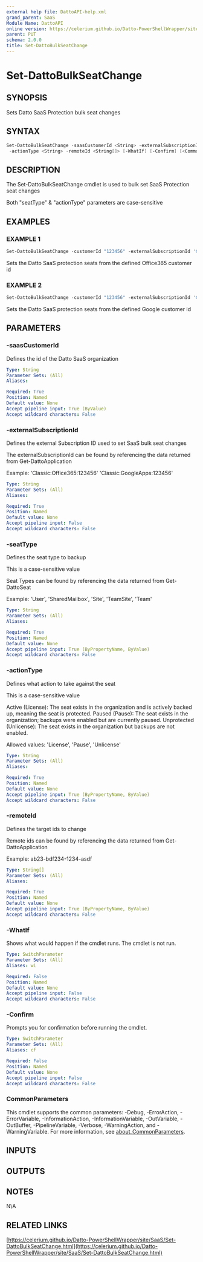 ```yaml
---
external help file: DattoAPI-help.xml
grand_parent: SaaS
Module Name: DattoAPI
online version: https://celerium.github.io/Datto-PowerShellWrapper/site/SaaS/Set-DattoBulkSeatChange.html
parent: PUT
schema: 2.0.0
title: Set-DattoBulkSeatChange
---
```


# Set-DattoBulkSeatChange

## SYNOPSIS
Sets Datto SaaS Protection bulk seat changes

## SYNTAX

```powershell
Set-DattoBulkSeatChange -saasCustomerId <String> -externalSubscriptionId <String> -seatType <String>
 -actionType <String> -remoteId <String[]> [-WhatIf] [-Confirm] [<CommonParameters>]
```

## DESCRIPTION
The Set-DattoBulkSeatChange cmdlet is used to bulk set SaaS
Protection seat changes

Both "seatType" & "actionType" parameters are case-sensitive

## EXAMPLES

### EXAMPLE 1
```powershell
Set-DattoBulkSeatChange -customerId "123456" -externalSubscriptionId 'Classic:Office365:654321' -seatType "User" -actionType License -remoteId "ab23-bdf234-1234-asdf"
```

Sets the Datto SaaS protection seats from the defined Office365 customer id

### EXAMPLE 2
```powershell
Set-DattoBulkSeatChange -customerId "123456" -externalSubscriptionId 'Classic:GoogleApps:654321' -seatType "User" -actionType License -remoteId "ab23-bdf234-1234-asdf"
```

Sets the Datto SaaS protection seats from the defined Google customer id

## PARAMETERS

### -saasCustomerId
Defines the id of the Datto SaaS organization

```yaml
Type: String
Parameter Sets: (All)
Aliases:

Required: True
Position: Named
Default value: None
Accept pipeline input: True (ByValue)
Accept wildcard characters: False
```

### -externalSubscriptionId
Defines the external Subscription ID used to set SaaS bulk seat changes

The externalSubscriptionId can be found by referencing the data returned from Get-DattoApplication

Example:
    'Classic:Office365:123456'
    'Classic:GoogleApps:123456'

```yaml
Type: String
Parameter Sets: (All)
Aliases:

Required: True
Position: Named
Default value: None
Accept pipeline input: False
Accept wildcard characters: False
```

### -seatType
Defines the seat type to backup

This is a case-sensitive value

Seat Types can be found by referencing the data returned from Get-DattoSeat

Example:
    'User', 'SharedMailbox', 'Site', 'TeamSite', 'Team'

```yaml
Type: String
Parameter Sets: (All)
Aliases:

Required: True
Position: Named
Default value: None
Accept pipeline input: True (ByPropertyName, ByValue)
Accept wildcard characters: False
```

### -actionType
Defines what action to take against the seat

This is a case-sensitive value

Active (License):           The seat exists in the organization and is actively backed up, meaning the seat is protected.
Paused (Pause):             The seat exists in the organization; backups were enabled but are currently paused.
Unprotected (Unlicense):    The seat exists in the organization but backups are not enabled.

Allowed values:
    'License', 'Pause', 'Unlicense'

```yaml
Type: String
Parameter Sets: (All)
Aliases:

Required: True
Position: Named
Default value: None
Accept pipeline input: True (ByPropertyName, ByValue)
Accept wildcard characters: False
```

### -remoteId
Defines the target ids to change

Remote ids can be found by referencing the data returned from Get-DattoApplication

Example:
    ab23-bdf234-1234-asdf

```yaml
Type: String[]
Parameter Sets: (All)
Aliases:

Required: True
Position: Named
Default value: None
Accept pipeline input: True (ByPropertyName, ByValue)
Accept wildcard characters: False
```

### -WhatIf
Shows what would happen if the cmdlet runs.
The cmdlet is not run.

```yaml
Type: SwitchParameter
Parameter Sets: (All)
Aliases: wi

Required: False
Position: Named
Default value: None
Accept pipeline input: False
Accept wildcard characters: False
```

### -Confirm
Prompts you for confirmation before running the cmdlet.

```yaml
Type: SwitchParameter
Parameter Sets: (All)
Aliases: cf

Required: False
Position: Named
Default value: None
Accept pipeline input: False
Accept wildcard characters: False
```

### CommonParameters
This cmdlet supports the common parameters: -Debug, -ErrorAction, -ErrorVariable, -InformationAction, -InformationVariable, -OutVariable, -OutBuffer, -PipelineVariable, -Verbose, -WarningAction, and -WarningVariable. For more information, see [about_CommonParameters](http://go.microsoft.com/fwlink/?LinkID=113216).

## INPUTS

## OUTPUTS

## NOTES
N\A

## RELATED LINKS

[https://celerium.github.io/Datto-PowerShellWrapper/site/SaaS/Set-DattoBulkSeatChange.html](https://celerium.github.io/Datto-PowerShellWrapper/site/SaaS/Set-DattoBulkSeatChange.html)

